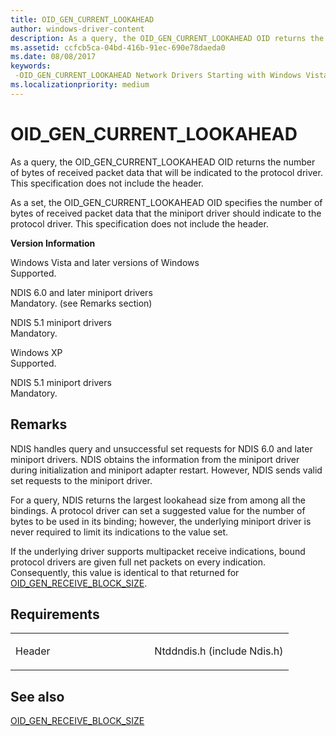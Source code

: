 ```yaml
---
title: OID_GEN_CURRENT_LOOKAHEAD
author: windows-driver-content
description: As a query, the OID_GEN_CURRENT_LOOKAHEAD OID returns the number of bytes of received packet data that will be indicated to the protocol driver.
ms.assetid: ccfcb5ca-04bd-416b-91ec-690e78daeda0
ms.date: 08/08/2017
keywords: 
 -OID_GEN_CURRENT_LOOKAHEAD Network Drivers Starting with Windows Vista
ms.localizationpriority: medium
---
```


# OID\_GEN\_CURRENT\_LOOKAHEAD


As a query, the OID\_GEN\_CURRENT\_LOOKAHEAD OID returns the number of bytes of received packet data that will be indicated to the protocol driver. This specification does not include the header.

As a set, the OID\_GEN\_CURRENT\_LOOKAHEAD OID specifies the number of bytes of received packet data that the miniport driver should indicate to the protocol driver. This specification does not include the header.

**Version Information**

<a href="" id="windows-vista-and-later-versions-of-windows"></a>Windows Vista and later versions of Windows  
Supported.

<a href="" id="ndis-6-0-and-later-miniport-drivers"></a>NDIS 6.0 and later miniport drivers  
Mandatory. (see Remarks section)

<a href="" id="ndis-5-1-miniport-drivers"></a>NDIS 5.1 miniport drivers  
Mandatory.

<a href="" id="windows-xp"></a>Windows XP  
Supported.

<a href="" id="ndis-5-1-miniport-drivers"></a>NDIS 5.1 miniport drivers  
Mandatory.

Remarks
-------

NDIS handles query and unsuccessful set requests for NDIS 6.0 and later miniport drivers. NDIS obtains the information from the miniport driver during initialization and miniport adapter restart. However, NDIS sends valid set requests to the miniport driver.

For a query, NDIS returns the largest lookahead size from among all the bindings. A protocol driver can set a suggested value for the number of bytes to be used in its binding; however, the underlying miniport driver is never required to limit its indications to the value set.

If the underlying driver supports multipacket receive indications, bound protocol drivers are given full net packets on every indication. Consequently, this value is identical to that returned for [OID\_GEN\_RECEIVE\_BLOCK\_SIZE](oid-gen-receive-block-size.md).

Requirements
------------

<table>
<colgroup>
<col width="50%" />
<col width="50%" />
</colgroup>
<tbody>
<tr class="odd">
<td><p>Header</p></td>
<td>Ntddndis.h (include Ndis.h)</td>
</tr>
</tbody>
</table>

## See also


[OID\_GEN\_RECEIVE\_BLOCK\_SIZE](oid-gen-receive-block-size.md)

 

 




